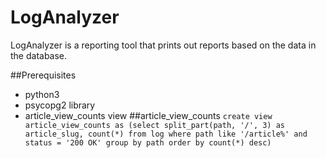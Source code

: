 # LogAnalyzer
LogAnalyzer is a reporting tool that prints out reports based on the data in the database.

##Prerequisites
- python3
- psycopg2 library
- article_view_counts view
##article_view_counts
`create view article_view_counts as (select split_part(path, '/', 3) as article_slug, count(*) from log where path like '/article%' and status = '200 OK' group by path order by count(*) desc)`
